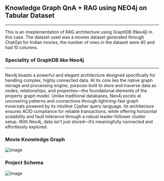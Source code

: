 ## Knowledge Graph QnA + RAG using NEO4j on Tabular Dataset
--------------------------------------------------------------------------------------------------------------------------
This is an imeplementation of RAG architecture using GraphDB (Neo4j) in this case.
The dataset used was a movies dataset generated through ChatGpt for Indian movies, the number of rows in the dataset were 40 and had 10 columns.

### Speciality of GraphDB like Neo4j
--------------------------------------------------------------------------------------------------------------------------
Neo4j boasts a powerful and elegant architecture designed specifically for handling complex, highly connected data. At its core lies the native graph storage and processing engine, purpose-built to store and traverse data as nodes, relationships, and properties—the foundational elements of the property graph model. Unlike traditional databases, Neo4j excels at uncovering patterns and connections through lightning-fast graph traversals powered by its intuitive Cypher query language. Its architecture ensures ACID compliance for reliable transactions, while offering horizontal scalability and fault tolerance through a robust leader-follower cluster setup. With Neo4j, data isn’t just stored—it’s meaningfully connected and effortlessly explored.

### Movie Knowledge Graph

![image](https://github.com/user-attachments/assets/b26334f8-78b9-4891-8951-e2d5078c0086)

### Project Schema 

![image](https://github.com/user-attachments/assets/71184a8e-4e4c-445e-8273-0228094e34fc)



